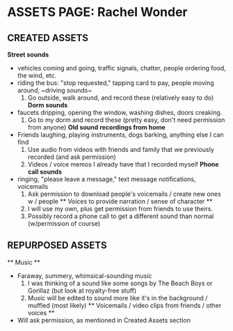 # ASSETS PAGE: Rachel Wonder

## CREATED ASSETS
**Street sounds** 
* vehicles coming and going, traffic signals, chatter, people ordering food, the wind, etc. 
* riding the bus: "stop requested," tapping card to pay, people moving around, ~driving sounds~
	1. Go outside, walk around, and record these (relatively easy to do)
**Dorm sounds** 
* faucets dripping, opening the window, washing dishes, doors creaking. 
	1. Go to my dorm and record these (pretty easy, don't need permission from anyone)
**Old sound recordings from home**
* Friends laughing, playing instruments, dogs barking, anything else I can find
	1. Use audio from videos with friends and family that we previously recorded (and ask permission)
	2. Videos / voice memos I already have that I recorded myself
**Phone call sounds**
* ringing, "please leave a message," text message notifications, voicemails
	1. Ask permission to download people's voicemails / create new ones w / people
** Voices to provide narration / sense of character **
	1. I will use my own, plus get permission from friends to use theirs. 
	2. Possibly record a phone call to get a different sound than normal (w/permission of course) 

## REPURPOSED ASSETS
** Music **
* Faraway, summery, whimsical-sounding music
	1. I was thinking of a sound like some songs by The Beach Boys or Gorillaz (but look at royalty-free stuff) 
	2. Music will be edited to sound more like it's in the background / muffled (most likely)
** Voicemails / video clips from friends / other voices **
* Will ask permission, as mentioned in Created Assets section